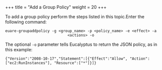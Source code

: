 +++
title = "Add a Group Policy"
weight = 20
+++

To add a group policy perform the steps listed in this topic.Enter the following command: 

    euare-groupaddpolicy -g <group_name> -p <policy_name> -e <effect> -a
    							<actions> -o

The optional `-o` parameter tells Eucalyptus to return the JSON policy, as in this example: 

    {"Version":"2008-10-17","Statement":[{"Effect":"Allow", "Action":["ec2:RunInstances"], "Resource":["*"]}]}

